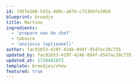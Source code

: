 ```yaml
---
id: 7d57e188-543a-4d0c-a67b-c723bbfe38b8
blueprint: broodje
title: Martino
ingredients:
  - 'prepare van de chef'
  - tabasco
  - 'ansjovis (optioneel)'
author: fac91653-419f-424b-894f-d547ac10c735
updated_by: fac91653-419f-424b-894f-d547ac10c735
updated_at: 1728481073
template: broodjes/show
featured: true
---
```

